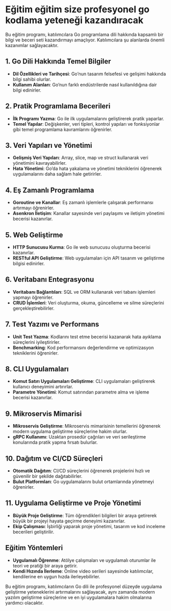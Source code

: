 # Eğitim eğitim size profesyonel go kodlama yeteneği kazandıracak

Bu eğitim programı, katılımcılara Go programlama dili hakkında kapsamlı bir bilgi ve beceri seti kazandırmayı amaçlıyor. Katılımcılara şu alanlarda önemli kazanımlar sağlayacaktır.

## 1. Go Dili Hakkında Temel Bilgiler

- **Dil Özellikleri ve Tarihçesi**: Go’nun tasarım felsefesi ve gelişimi hakkında bilgi sahibi olurlar.
- **Kullanım Alanları**: Go’nun farklı endüstrilerde nasıl kullanıldığına dair bilgi edinirler.

## 2. Pratik Programlama Becerileri

- **İlk Programı Yazma**: Go ile ilk uygulamalarını geliştirerek pratik yaparlar.
- **Temel Yapılar**: Değişkenler, veri tipleri, kontrol yapıları ve fonksiyonlar gibi temel programlama kavramlarını öğrenirler.

## 3. Veri Yapıları ve Yönetimi

- **Gelişmiş Veri Yapıları**: Array, slice, map ve struct kullanarak veri yönetimini kavrayabilirler.
- **Hata Yönetimi**: Go’da hata yakalama ve yönetimi tekniklerini öğrenerek uygulamalarını daha sağlam hale getirirler.

## 4. Eş Zamanlı Programlama

- **Goroutine ve Kanallar**: Eş zamanlı işlemlerle çalışarak performansı artırmayı öğrenirler.
- **Asenkron İletişim**: Kanallar sayesinde veri paylaşımı ve iletişim yönetimi becerisi kazanırlar.

## 5. Web Geliştirme

- **HTTP Sunucusu Kurma**: Go ile web sunucusu oluşturma becerisi kazanırlar.
- **RESTful API Geliştirme**: Web uygulamaları için API tasarım ve geliştirme bilgisi edinirler.

## 6. Veritabanı Entegrasyonu

- **Veritabanı Bağlantıları**: SQL ve ORM kullanarak veri tabanı işlemleri yapmayı öğrenirler.
- **CRUD İşlemleri**: Veri oluşturma, okuma, güncelleme ve silme süreçlerini gerçekleştirebilirler.

## 7. Test Yazımı ve Performans

- **Unit Test Yazma**: Kodlarını test etme becerisi kazanarak hata ayıklama süreçlerini iyileştirirler.
- **Benchmarking**: Kod performansını değerlendirme ve optimizasyon tekniklerini öğrenirler.

## 8. CLI Uygulamaları

- **Komut Satırı Uygulamaları Geliştirme**: CLI uygulamaları geliştirerek kullanıcı deneyimini artırırlar.
- **Parametre Yönetimi**: Komut satırından parametre alma ve işleme becerisi kazanırlar.

## 9. Mikroservis Mimarisi

- **Mikroservis Geliştirme**: Mikroservis mimarisinin temellerini öğrenerek modern uygulama geliştirme süreçlerine hakim olurlar.
- **gRPC Kullanımı**: Uzaktan prosedür çağrıları ve veri serileştirme konularında pratik yapma fırsatı bulurlar.

## 10. Dağıtım ve CI/CD Süreçleri

- **Otomatik Dağıtım**: CI/CD süreçlerini öğrenerek projelerini hızlı ve güvenilir bir şekilde dağıtabilirler.
- **Bulut Platformları**: Go uygulamalarını bulut ortamlarında yönetmeyi öğrenirler.

## 11. Uygulama Geliştirme ve Proje Yönetimi

- **Büyük Proje Geliştirme**: Tüm öğrendikleri bilgileri bir araya getirerek büyük bir projeyi hayata geçirme deneyimi kazanırlar.
- **Ekip Çalışması**: İşbirliği yaparak proje yönetimi, tasarım ve kod inceleme becerileri geliştirilir.

## Eğitim Yöntemleri

- **Uygulamalı Öğrenme**: Atölye çalışmaları ve uygulamalı oturumlar ile teori ve pratiği bir araya getirir.
- **Kendi Hızında İlerleme**: Online video serileri sayesinde katılımcılar, kendilerine en uygun hızda ilerleyebilirler.

Bu eğitim programı, katılımcıların Go dili ile profesyonel düzeyde uygulama geliştirme yeteneklerini artırmalarını sağlayacak, aynı zamanda modern yazılım geliştirme süreçlerine ve en iyi uygulamalara hakim olmalarına yardımcı olacaktır.
